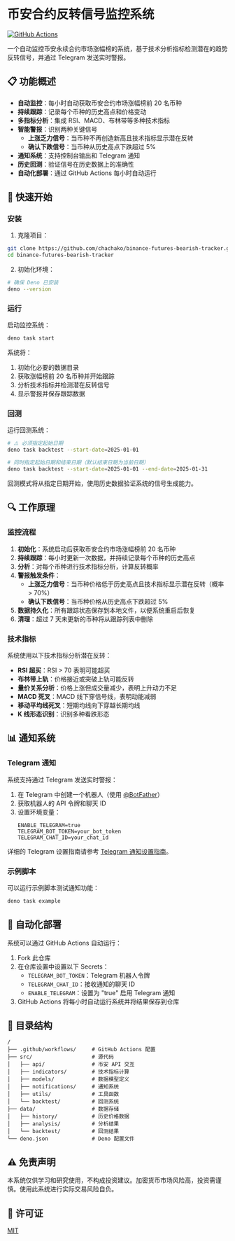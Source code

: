 # 币安合约反转信号监控系统

[![GitHub Actions](https://github.com/chachako/binance-futures-bearish-tracker/actions/workflows/monitor.yml/badge.svg)](https://github.com/chachako/binance-futures-bearish-tracker/actions/workflows/monitor.yml)

一个自动监控币安永续合约市场涨幅榜的系统，基于技术分析指标检测潜在的趋势反转信号，并通过 Telegram 发送实时警报。

## 📋 功能概述

- **自动监控**：每小时自动获取币安合约市场涨幅榜前 20 名币种
- **持续跟踪**：记录每个币种的历史高点和价格变动
- **多指标分析**：集成 RSI、MACD、布林带等多种技术指标
- **智能警报**：识别两种关键信号
  - **上涨乏力信号**：当币种不再创造新高且技术指标显示潜在反转
  - **确认下跌信号**：当币种从历史高点下跌超过 5%
- **通知系统**：支持控制台输出和 Telegram 通知
- **历史回测**：验证信号在历史数据上的准确性
- **自动化部署**：通过 GitHub Actions 每小时自动运行

## 🚀 快速开始

### 安装

1. 克隆项目：

```bash
git clone https://github.com/chachako/binance-futures-bearish-tracker.git
cd binance-futures-bearish-tracker
```

2. 初始化环境：

```bash
# 确保 Deno 已安装
deno --version
```

### 运行

启动监控系统：

```bash
deno task start
```

系统将：
1. 初始化必要的数据目录
2. 获取涨幅榜前 20 名币种并开始跟踪
3. 分析技术指标并检测潜在反转信号
4. 显示警报并保存跟踪数据

### 回测

运行回测系统：

```bash
# ⚠️ 必须指定起始日期
deno task backtest --start-date=2025-01-01

# 同时指定起始日期和结束日期（默认结束日期为当前日期）
deno task backtest --start-date=2025-01-01 --end-date=2025-01-31
```

回测模式将从指定日期开始，使用历史数据验证系统的信号生成能力。

## 🔍 工作原理

### 监控流程

1. **初始化**：系统启动后获取币安合约市场涨幅榜前 20 名币种
2. **持续跟踪**：每小时更新一次数据，并持续记录每个币种的历史高点
3. **分析**：对每个币种进行技术指标分析，计算反转概率
4. **警报触发条件**：
   - **上涨乏力信号**：当币种价格低于历史高点且技术指标显示潜在反转（概率 > 70%）
   - **确认下跌信号**：当币种价格从历史高点下跌超过 5%
5. **数据持久化**：所有跟踪状态保存到本地文件，以便系统重启后恢复
6. **清理**：超过 7 天未更新的币种将从跟踪列表中删除

### 技术指标

系统使用以下技术指标分析潜在反转：

- **RSI 超买**：RSI > 70 表明可能超买
- **布林带上轨**：价格接近或突破上轨可能反转
- **量价关系分析**：价格上涨但成交量减少，表明上升动力不足
- **MACD 死叉**：MACD 线下穿信号线，表明动能减弱
- **移动平均线死叉**：短期均线向下穿越长期均线
- **K 线形态识别**：识别多种看跌形态

## 📊 通知系统

### Telegram 通知

系统支持通过 Telegram 发送实时警报：

1. 在 Telegram 中创建一个机器人（使用 [@BotFather](https://t.me/botfather)）
2. 获取机器人的 API 令牌和聊天 ID
3. 设置环境变量：
   ```
   ENABLE_TELEGRAM=true
   TELEGRAM_BOT_TOKEN=your_bot_token
   TELEGRAM_CHAT_ID=your_chat_id
   ```

详细的 Telegram 设置指南请参考 [Telegram 通知设置指南](docs/telegram-setup.md)。

### 示例脚本

可以运行示例脚本测试通知功能：

```bash
deno task example
```

## 🤖 自动化部署

系统可以通过 GitHub Actions 自动运行：

1. Fork 此仓库
2. 在仓库设置中设置以下 Secrets：
   - `TELEGRAM_BOT_TOKEN`：Telegram 机器人令牌
   - `TELEGRAM_CHAT_ID`：接收通知的聊天 ID
   - `ENABLE_TELEGRAM`：设置为 "true" 启用 Telegram 通知
3. GitHub Actions 将每小时自动运行系统并将结果保存到仓库

## 📁 目录结构

```
/
├── .github/workflows/     # GitHub Actions 配置
├── src/                   # 源代码
│   ├── api/               # 币安 API 交互
│   ├── indicators/        # 技术指标计算
│   ├── models/            # 数据模型定义
│   ├── notifications/     # 通知系统
│   ├── utils/             # 工具函数
│   └── backtest/          # 回测系统
├── data/                  # 数据存储
│   ├── history/           # 历史价格数据
│   ├── analysis/          # 分析结果
│   └── backtest/          # 回测结果
└── deno.json              # Deno 配置文件
```

## ⚠️ 免责声明

本系统仅供学习和研究使用，不构成投资建议。加密货币市场风险高，投资需谨慎。使用此系统进行实际交易风险自负。

## 📄 许可证

[MIT](LICENSE)